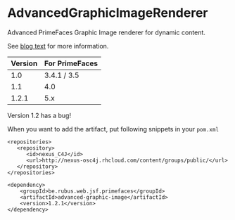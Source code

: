 AdvancedGraphicImageRenderer
============================

Advanced PrimeFaces Graphic Image renderer for dynamic content.

See [blog text](http://jsfcorner.blogspot.be/2012/11/advanced-primefaces-graphic-image.html) for more information.

Version | For PrimeFaces
-----------| -------------
1.0     | 3.4.1 / 3.5
1.1     | 4.0
1.2.1   | 5.x

Version 1.2 has a bug!

When you want to add the artifact, put following snippets in your `pom.xml`

    <repositories>
       <repository>
          <id>nexus_C4J</id>
          <url>http://nexus-osc4j.rhcloud.com/content/groups/public/</url>
       </repository>
    </repositories>

    <dependency>
        <groupId>be.rubus.web.jsf.primefaces</groupId>
        <artifactId>advanced-graphic-image</artifactId>
        <version>1.2.1</version>
    </dependency>
